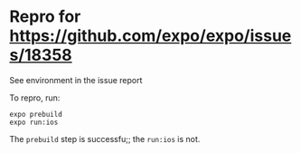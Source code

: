# Repro for https://github.com/expo/expo/issues/18358

See environment in the issue report

To repro, run:

```
expo prebuild
expo run:ios
```

The `prebuild` step is successfu;; the `run:ios` is not.
